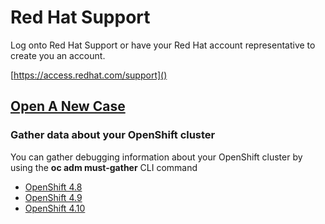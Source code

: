 # Red Hat Support
Log onto Red Hat Support or have your Red Hat account representative to create you an account.

[https://access.redhat.com/support]()

## [Open A New Case](https://access.redhat.com/support/cases/new)

### Gather data about your OpenShift cluster 
You can gather debugging information about your OpenShift cluster by using the **oc adm must-gather** CLI command

- [OpenShift 4.8](https://docs.openshift.com/container-platform/4.8/support/gathering-cluster-data.html)
- [OpenShift 4.9](https://docs.openshift.com/container-platform/4.9/support/gathering-cluster-data.html)
- [OpenShift 4.10](https://docs.openshift.com/container-platform/4.10/support/gathering-cluster-data.html)

